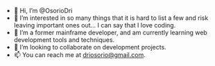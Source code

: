 - 👋 Hi, I’m @OsorioDri
- 👀 I’m interested in so many things that it is hard to list a few and risk leaving important ones out... I can say that I love coding.
- 🌱 I’m a former mainframe developer, and am currently learning web development tools and techniques.
- 💞️ I’m looking to collaborate on development projects.
- 📫 You can reach me at driosorio@gmail.com.

<!---
OsorioDri/OsorioDri is a ✨ special ✨ repository because its `README.md` (this file) appears on your GitHub profile.
You can click the Preview link to take a look at your changes.
--->
